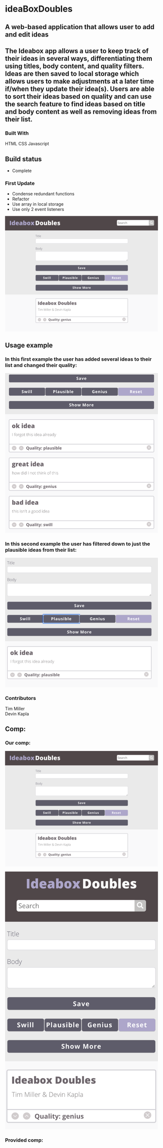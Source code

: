 # ideaBoxDoubles


## A web-based application that allows user to add and edit ideas

## The Ideabox app allows a user to keep track of their ideas in several ways, differentiating them using titles, body content, and quality filters. Ideas are then saved to local storage which allows users to make adjustments at a later time if/when they update their idea(s). Users are able to sort their ideas based on quality and can use the search feature to find ideas based on title and body content as well as removing ideas from their list.

### Built With
HTML
CSS
Javascript

## Build status
- Complete

### First Update
- Condense redundant functions
- Refactor
- Use array in local storage
- Use only 2 event listeners

![alt text](images/ibDesk.png)

## Usage example
### In this first example the user has added several ideas to their list and changed their quality:

![alt text](images/IB1st.png)

### In this second example the user has filtered down to just the plausible ideas from their list:

![alt text](images/IB2nd.png)

### Contributors
Tim Miller  
Devin Kapla

## Comp:
### Our comp:
![alt text](images/ibDesk.png)

![alt text](images/IBmobile.png)

### Provided comp:
